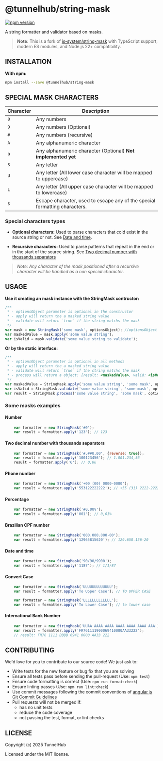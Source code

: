 # @tunnelhub/string-mask
[![npm version](https://badge.fury.io/js/@tunnelhub%2Fstring-mask.svg)](http://badge.fury.io/js/@tunnelhub%2Fstring-mask)

A string formatter and validator based on masks.

> **Note:** This is a fork of [js-system/string-mask](https://github.com/js-system/string-mask) with TypeScript support, modern ES modules, and Node.js 22+ compatibility.

## INSTALLATION

**With npm:**

```bash
npm install --save @tunnelhub/string-mask
```
## SPECIAL MASK CHARACTERS

Character | Description
--- | ---
`0` | Any numbers
`9` | Any numbers (Optional)
`#` | Any numbers (recursive)
`A` | Any alphanumeric character
`a` | Any alphanumeric character (Optional) __Not implemented yet__
`S` | Any letter
`U` | Any letter (All lower case character will be mapped to uppercase)
`L` | Any letter (All upper case character will be mapped to lowercase)
`$` | Escape character, used to escape any of the special formatting characters.

### Special characters types

 - **Optional characters:** Used to parse characters that cold exist in the source string or not. See [Date and time](#date-and-time).

 - **Recursive characters:** Used to parse patterns that repeat in the end or in the start of the source string. See [Two decimal number with thousands separators](#two-decimal-number-with-thousands-separators)

> _Note: Any character of the mask positioned after a recursive character will be handled as a non special character._

## USAGE

 **Use it creating an mask instance with the StringMask contructor:**

```javascript
/**
 * - optionsObject parameter is optional in the constructor
 * - apply will return the a masked string value
 * - validate will return `true` if the string matchs the mask
 */
var mask = new StringMask('some mask', optionsObject); //optionsObject is optional
var maskedValue = mask.apply('some value string');
var isValid = mask.validate('some value string to validate');
```

**Or by the static interface:**

```javascript
/**
 * - optionsObject parameter is optional in all methods
 * - apply will return the a masked string value
 * - validate will return `true` if the string matchs the mask
 * - process will return a object: {result: <maskedValue>, valid: <isValid>}
 */
var maskedValue = StringMask.apply('some value string', 'some mask', optionsObject); 
var isValid = StringMask.validate('some value string', 'some mask', optionsObject);
var result = StringMask.process('some value string', 'some mask', optionsObject);
```


### Some masks examples

#### Number

```javascript
	var formatter = new StringMask('#0');
	var result = formatter.apply('123'); // 123
```

#### Two decimal number with thousands separators

```javascript
	var formatter = new StringMask('#.##0,00', {reverse: true});
	var result = formatter.apply('100123456'); // 1.001.234,56
	result = formatter.apply('6'); // 0,06
```

#### Phone number

```javascript
	var formatter = new StringMask('+00 (00) 0000-0000');
	var result = formatter.apply('553122222222'); // +55 (31) 2222-2222
```

#### Percentage

```javascript
	var formatter = new StringMask('#0,00%');
	var result = formatter.apply('001'); // 0,01%
```

#### Brazilian CPF number

```javascript
	var formatter = new StringMask('000.000.000-00');
	var result = formatter.apply('12965815620'); // 129.658.156-20
```

#### Date and time

```javascript
	var formatter = new StringMask('90/90/9900');
	var result = formatter.apply('1187'); // 1/1/87
```

#### Convert Case

```javascript
	var formatter = new StringMask('UUUUUUUUUUUUU');
	var result = formatter.apply('To Upper Case'); // TO UPPER CASE
```

```javascript
	var formatter = new StringMask('LLLLLLLLLLLLL');
	var result = formatter.apply('To Lower Case'); // to lower case
```

#### International Bank Number

```javascript
	var formatter = new StringMask('UUAA AAAA AAAA AAAA AAAA AAAA AAA');
	var result = formatter.apply('FR761111900069410000AA33222');
	// result: FR76 1111 BBBB 6941 0000 AA33 222
```

## CONTRIBUTING

We'd love for you to contribute to our source code! We just ask to: 

 - Write tests for the new feature or bug fix that you are solving
 - Ensure all tests pass before sending the pull-request (Use: `npm test`)
 - Ensure code formatting is correct (Use: `npm run format:check`)
 - Ensure linting passes (Use: `npm run lint:check`)
 - Use commit messages following the commit conventions of [angular.js Git Commit Guidelines](https://github.com/angular/angular.js/blob/master/CONTRIBUTING.md#commit)
 - Pull requests will not be merged if:
   - has no unit tests
   - reduce the code coverage
   - not passing the test, format, or lint checks

## LICENSE

Copyright (c) 2025 TunnelHub

Licensed under the MIT license.
  
  

